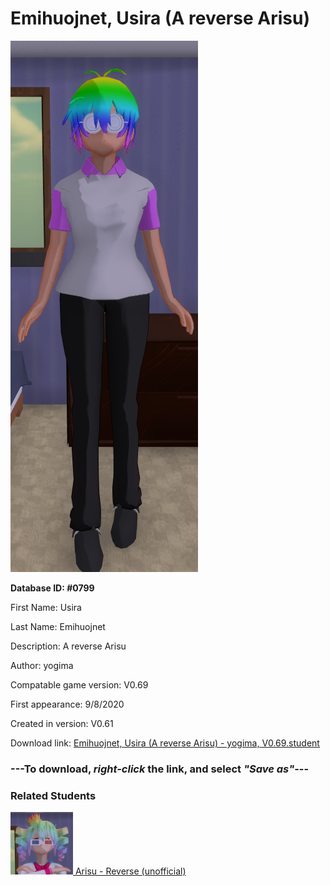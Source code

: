 # Emihuojnet, Usira (A reverse Arisu)

<img src="../../Files/Images/Emihuojnet, Usira (A reverse Arisu).png" title="Emihuojnet, Usira (A reverse Arisu) - yogima, V0.69">

**Database ID: #0799**

First Name: Usira

Last Name: Emihuojnet

Description: A reverse Arisu

Author: yogima

Compatable game version: V0.69

First appearance: 9/8/2020

Created in version: V0.61

Download link: <a href="https://raw.githubusercontent.com/Arbiter1223/Daigaku-Gurashi-Custom-Students/master/Files/Student%20Files/Emihuojnet%2C%20Usira%20(A%20reverse%20Arisu)%20-%20yogima%2C%20V0.69.student">Emihuojnet, Usira (A reverse Arisu) - yogima, V0.69.student</a>

### ---**To download, _right-click_ the link, and select _"Save as"_**---

### Related Students

<a href="Tenjouhime, Arisu (A very negative bully).md"><img src="../../Files/Thumbs/Tenjouhime, Arisu (A very negative bully).png" height="100" width="100" title="Tenjouhime, Arisu (A very negative bully) - YamiToast, V0.69"></a><a href="Tenjouhime, Arisu (A very negative bully).md"> Arisu - Reverse (unofficial)</a>

